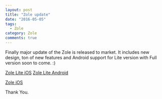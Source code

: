 ```yaml
---
layout: post
title: "Zole update"
date: "2016-05-05"
tags:
  - Zole
category: Zole
comments: true
---
```


Finally major update of the Zole is released to market. It includes new design, ton of new features and Android support for Lite version with Full version soon to come. :)

[Zole Lite iOS][3fcc3c9e]
[Zole Lite Android][d144c164]

[Zole iOS][a9f2443e]

Thank You.

  [3fcc3c9e]: https://itunes.apple.com/us/app/zole-lite/id979915717?mt=8 "Zole Lite iOS"
  [d144c164]: https://play.google.com/store/apps/details?id=lv.hansagames.zolelite "Zole Lite Android"
  [a9f2443e]: https://itunes.apple.com/us/app/zole/id901779516?mt=8 "Zole iOS"
